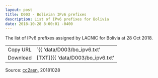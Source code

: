 ```yaml
---
layout: post
title: D003 - Bolivian IPv6 prefixes
description: List of IPv6 prefixes for Bolivia
date: 2018-10-28 8:00:01 -0400
---
```


The list of IPv6 prefixes assigned by LACNIC for Bolivia at 28 Oct 2018.

|          |                                                |
| -------- | ---------------------------------------------- |
| Copy URL | `{{ 'data/D003/bo_ipv6.txt' | absolute_url }}` |
| Download | [TXT]({{ 'data/D003/bo_ipv6.txt'               | relative_url }}) |

Source: [cc2asn](https://www.cc2asn.com/data/bo_ipv6), 20181028
